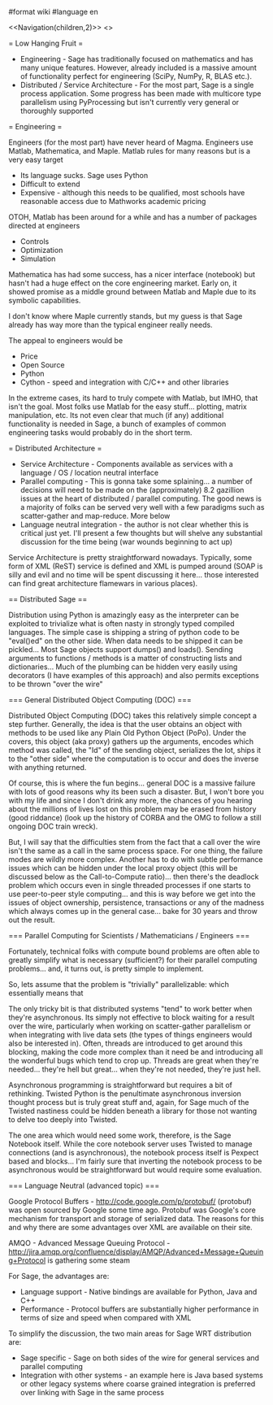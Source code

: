 #format wiki
#language en

<<Navigation(children,2)>>
<<TableOfContents>>

= Low Hanging Fruit =

 * Engineering - Sage has traditionally focused on mathematics and has many unique features.  However, already included is a massive amount of functionality perfect for engineering (SciPy, NumPy, R, BLAS etc.).  
 * Distributed / Service Architecture - For the most part, Sage is a single process application.  Some progress has been made with multicore type parallelism using PyProcessing but isn't currently very general or thoroughly supported

= Engineering =

Engineers (for the most part) have never heard of Magma.  Engineers use Matlab, Mathematica, and Maple.  Matlab rules for many reasons but is a very easy target

 * Its language sucks.  Sage uses Python
 * Difficult to extend
 * Expensive - although this needs to be qualified, most schools have reasonable access due to Mathworks academic pricing

OTOH, Matlab has been around for a while and has a number of packages directed at engineers
 * Controls
 * Optimization
 * Simulation

Mathematica has had some success, has a nicer interface (notebook) but hasn't had a huge effect on the core engineering market.  Early on, it showed promise as a middle ground between Matlab and Maple due to its symbolic capabilities.

I don't know where Maple currently stands, but my guess is that Sage already has way more than the typical engineer really needs.

The appeal to engineers would be
 * Price
 * Open Source
 * Python
 * Cython - speed and integration with C/C++ and other libraries

In the extreme cases, its hard to truly compete with Matlab, but IMHO, that isn't the goal.  Most folks use Matlab for the easy stuff... plotting, matrix manipulation, etc.  Its not even clear that much (if any) additional functionality is needed in Sage, a bunch of examples of common engineering tasks would probably do in the short term.

= Distributed Architecture =

 * Service Architecture - Components available as services with a language / OS / location neutral interface
 * Parallel computing - This is gonna take some splaining... a number of decisions will need to be made on the (approximately) 8.2 gazillion issues at the heart of distributed / parallel computing.  The good news is a majority of folks can be served very well with a few paradigms such as scatter-gather and map-reduce.  More below
 * Language neutral integration - the author is not clear whether this is critical just yet.  I'll present a few thoughts but will shelve any substantial discussion for the time being (war wounds beginning to act up)

Service Architecture is pretty straightforward nowadays.  Typically, some form of XML (ReST) service is defined and XML is pumped around (SOAP is silly and evil and no time will be spent discussing it here... those interested can find great architecture flamewars in various places).  

== Distributed Sage ==

Distribution using Python is amazingly easy as the interpreter can be exploited to trivialize what is often nasty in strongly typed compiled languages.  The simple case is shipping a string of python code to be "eval()ed" on the other side.  When data needs to be shipped it can be pickled... Most Sage objects support dumps() and loads().  Sending arguments to functions / methods is a matter of constructing lists and dictionaries... Much of the plumbing can be hidden very easily using decorators (I have examples of this approach) and also permits exceptions to be thrown "over the wire"

=== General Distributed Object Computing (DOC) ===

Distributed Object Computing (DOC) takes this relatively simple concept a step further.  Generally, the idea is that the user obtains an object with methods to be used like any Plain Old Python Object (PoPo).  Under the covers, this object (aka proxy) gathers up the arguments, encodes which method was called, the "Id" of the sending object, serializes the lot, ships it to the "other side" where the computation is to occur and does the inverse with anything returned.

Of course, this is where the fun begins... general DOC is a massive failure with lots of good reasons why its been such a disaster.  But, I won't bore you with my life and since I don't drink any more, the chances of you hearing about the millions of lives lost on this problem may be erased from history (good riddance) (look up the history of CORBA and the OMG to follow a still ongoing DOC train wreck).

But, I will say that the difficulties stem from the fact that a call over the wire isn't the same as a call in the same process space.  For one thing, the failure modes are wildly more complex.  Another has to do with subtle performance issues which can be hidden under the local proxy object (this will be discussed below as the Call-to-Compute ratio)...  then there's the deadlock problem which occurs even in single threaded processes if one starts to use peer-to-peer style computing... and this is way before we get into the issues of object ownership, persistence, transactions or any of the madness which always comes up in the general case... bake for 30 years and throw out the result.

=== Parallel Computing for Scientists / Mathematicians / Engineers ===

Fortunately, technical folks with compute bound problems are often able to greatly simplify what is necessary (sufficient?) for their parallel computing problems... and, it turns out, is pretty simple to implement.

So, lets assume that the problem is "trivially" parallelizable: which essentially means that

The only tricky bit is that distributed systems "tend" to work better when they're asynchronous.  Its simply not effective to block waiting for a result over the wire, particularly when working on scatter-gather parallelism or when integrating with live data sets (the types of things engineers would also be interested in).  Often, threads are introduced to get around this blocking, making the code more complex than it need be and introducing all the wonderful bugs which tend to crop up.  Threads are great when they're needed... they're hell but great... when they're not needed, they're just hell.

Asynchronous programming is straightforward but requires a bit of rethinking.  Twisted Python is the penultimate asynchronous inversion thought process but is truly great stuff and, again, for Sage much of the Twisted nastiness could be hidden beneath a library for those not wanting to delve too deeply into Twisted.

The one area which would need some work, therefore, is the Sage Notebook itself.  While the core notebook server uses Twisted to manage connections (and is asynchronous), the notebook process itself is Pexpect based and blocks...  I'm fairly sure that inverting the notebook process to be asynchronous would be straightforward but would require some evaluation.

=== Language Neutral (advanced topic) ===

Google Protocol Buffers - http://code.google.com/p/protobuf/ (protobuf) was open sourced by Google some time ago.  Protobuf was Google's core mechanism for transport and storage of serialized data.  The reasons for this and why there are some advantages over XML are available on their site.

AMQO - Advanced Message Queuing Protocol - http://jira.amqp.org/confluence/display/AMQP/Advanced+Message+Queuing+Protocol is gathering some steam

For Sage, the advantages are:
 * Language support - Native bindings are available for Python, Java and C++
 * Performance - Protocol buffers are substantially higher performance in terms of size and speed when compared with XML

To simplify the discussion, the two main areas for Sage WRT distribution are:
 * Sage specific - Sage on both sides of the wire for general services and parallel computing
 * Integration with other systems - an example here is Java based systems or other legacy systems where coarse grained integration is preferred over linking with Sage in the same process
